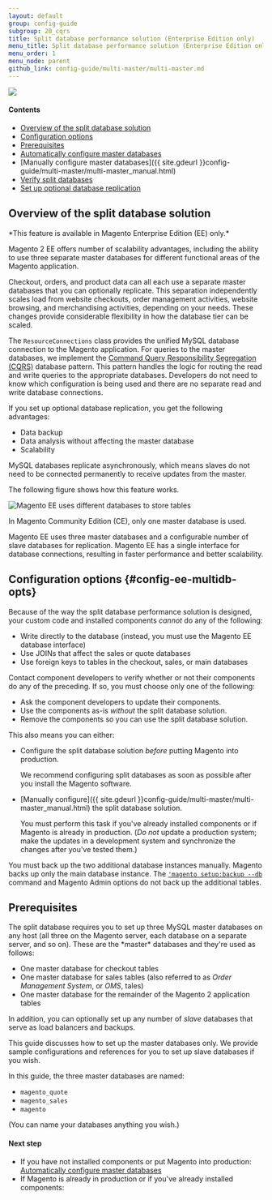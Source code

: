 ```yaml
---
layout: default
group: config-guide
subgroup: 20_cqrs
title: Split database performance solution (Enterprise Edition only)
menu_title: Split database performance solution (Enterprise Edition only)
menu_order: 1
menu_node: parent
github_link: config-guide/multi-master/multi-master.md
---
```


<img src="{{ site.baseurl }}common/images/ee-only_large.png">

#### Contents
*	<a href="#config-ee-multidb-over">Overview of the split database solution</a>
*	[Configuration options](#config-ee-multidb-opts)
*	<a href="#config-ee-multidb-prereq">Prerequisites</a>
*	<a href="{{ site.gdeurl }}config-guide/multi-master/multi-master_masterdb.html">Automatically configure master databases</a>
*	[Manually configure master databases]({{ site.gdeurl }}config-guide/multi-master/multi-master_manual.html)
*	<a href="{{ site.gdeurl }}config-guide/multi-master/multi-master_verify.html">Verify split databases</a>
*	<a href="{{ site.gdeurl }}config-guide/multi-master/multi-master_slavedb.html">Set up optional database replication</a>

<h2 id="config-ee-multidb-over">Overview of the split database solution</h2>
*This feature is available in Magento Enterprise Edition (EE) only.*

Magento 2 EE offers number of scalability advantages, including the ability to use three separate master databases for different functional areas of the Magento application.

Checkout, orders, and product data can all each use a separate master databases that you can optionally replicate. This separation independently scales load from website checkouts, order management activities, website browsing, and merchandising activities, depending on your needs.  These changes provide considerable flexibility in how the database tier can be scaled.

The `ResourceConnections` class provides the unified MySQL database connection to the Magento application. For queries to the master databases, we implement the <a href="https://en.wikipedia.org/wiki/Command%E2%80%93query_separation" target="_blank">Command Query Responsibility Segregation (CQRS)</a> database pattern. This pattern handles the logic for routing the read and write queries to the appropriate databases. Developers do not need to know which configuration is being used and there are no separate read and write database connections.

If you set up optional database replication, you get the following advantages:

*	Data backup
*	Data analysis without affecting the master database
*	Scalability

MySQL databases replicate asynchronously, which means slaves do not need to be connected permanently to receive updates from the master.

The following figure shows how this feature works.

<img src="{{ site.baseurl }}common/images/ee_split-db-diagram.png" alt="Magento EE uses different databases to store tables">

In Magento Community Edition (CE), only one master database is used.

Magento EE uses three master databases and a configurable number of slave databases for replication. Magento EE has a single interface for database connections, resulting in faster performance and better scalability.

## Configuration options {#config-ee-multidb-opts}
Because of the way the split database performance solution is designed, your custom code and installed components *cannot* do any of the following:

*	Write directly to the database (instead, you must use the Magento EE database interface)
*	Use JOINs that affect the sales or quote databases
*	Use foreign keys to tables in the checkout, sales, or main databases

<div class="bs-callout bs-callout-warning">
    <p>Contact component developers to verify whether or not their components do any of the preceding. If so, you must choose only one of the following:</p>
    <ul><li>Ask the component developers to update their components.</li>
    	<li>Use the components as-is <em>without</em> the split database solution.</li>
    	<li>Remove the components so you can use the split database solution.</li></ul>
</div>

This also means you can either:

*	Configure the split database solution *before* putting Magento into production.

	We recommend configuring split databases as soon as possible after you install the Magento software.
*	[Manually configure]({{ site.gdeurl }}config-guide/multi-master/multi-master_manual.html) the split database solution.

	You must perform this task if you've already installed components or if Magento is already in production. (*Do not* update a production system; make the updates in a development system and synchronize the changes after you've tested them.)

<div class="bs-callout bs-callout-warning">
    <p>You must back up the two additional database instances manually. Magento backs up only the main database instance. The <a href="{{ site.gdeurl }}install-gde/install/cli/install-cli-backup.html"><code>'magento setup:backup --db</code></a> command and Magento Admin options do not back up the additional tables.</p>
</div>

<h2 id="config-ee-multidb-prereq">Prerequisites</h2>
The split database requires you to set up three MySQL master databases on any host (all three on the Magento server, each database on a separate server, and so on). These are the *master* databases and they're used as follows:

*	One master database for checkout tables
*	One master database for sales tables (also referred to as *Order Management System*, or *OMS*, tales)
*	One master database for the remainder of the Magento 2 application tables

In addition, you can optionally set up any number of *slave* databases that serve as load balancers and backups.

This guide discusses how to set up the master databases only. We provide sample configurations and references for you to set up slave databases if you wish.

In this guide, the three master databases are named:

*	`magento_quote`
*	`magento_sales`
*	`magento`

(You can name your databases anything you wish.)

#### Next step

*	If you have not installed components or put Magento into production: <a href="{{ site.gdeurl }}config-guide/multi-master/multi-master_masterdb.html">Automatically configure master databases</a>
*	If Magento is already in production or if you've already installed components: []()